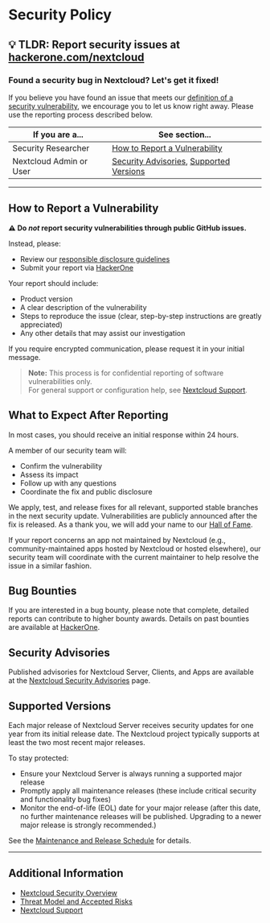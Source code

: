 <!--
SPDX-FileCopyrightText: 2021-2024 Nextcloud GmbH and Nextcloud contributors
SPDX-License-Identifier: MIT
-->

# Security Policy 

## 💡 TLDR: Report security issues at [hackerone.com/nextcloud](https://hackerone.com/nextcloud)

### Found a security bug in Nextcloud? Let's get it fixed!

If you believe you have found an issue that meets our 
[definition of a security vulnerability](https://nextcloud.com/security/threat-model), 
we encourage you to let us know right away. Please use the reporting process described below.

| If you are a...         | See section...                                                                        |
|-------------------------|---------------------------------------------------------------------------------------|
| Security Researcher     | [How to Report a Vulnerability](#how-to-report-a-vulnerability)                       |
| Nextcloud Admin or User | [Security Advisories](#security-advisories), [Supported Versions](#supported-versions) |

---

## How to Report a Vulnerability

**⚠️ Do _not_ report security vulnerabilities through public GitHub issues.**

Instead, please:
- Review our [responsible disclosure guidelines](https://nextcloud.com/security/)
- Submit your report via [HackerOne](https://hackerone.com/nextcloud)

Your report should include:
- Product version
- A clear description of the vulnerability
- Steps to reproduce the issue (clear, step-by-step instructions are greatly appreciated)
- Any other details that may assist our investigation

If you require encrypted communication, please request it in your initial message.

> **Note:** This process is for confidential reporting of software vulnerabilities only.  
> For general support or configuration help, see 
> [Nextcloud Support](https://nextcloud.com/support/).

## What to Expect After Reporting

In most cases, you should receive an initial response within 24 hours.

A member of our security team will:
- Confirm the vulnerability
- Assess its impact
- Follow up with any questions
- Coordinate the fix and public disclosure

We apply, test, and release fixes for all relevant, supported stable branches in the next 
security update. Vulnerabilities are publicly announced after the fix is released. As a thank 
you, we will add your name to our [Hall of Fame](https://hackerone.com/nextcloud/thanks).

If your report concerns an app not maintained by Nextcloud (e.g., community-maintained apps 
hosted by Nextcloud or hosted elsewhere), our security team will coordinate with the current 
maintainer to help resolve the issue in a similar fashion.

## Bug Bounties

If you are interested in a bug bounty, please note that complete, detailed reports can 
contribute to higher bounty awards. Details on past bounties are available at 
[HackerOne](https://hackerone.com/nextcloud).

## Security Advisories

Published advisories for Nextcloud Server, Clients, and Apps are available at the 
[Nextcloud Security Advisories](https://github.com/nextcloud/security-advisories/security/advisories) 
page.

## Supported Versions

Each major release of Nextcloud Server receives security updates for one year from its 
initial release date. The Nextcloud project typically supports at least the two most recent 
major releases.

To stay protected:
- Ensure your Nextcloud Server is always running a supported major release
- Promptly apply all maintenance releases (these include critical security and functionality 
  bug fixes)
- Monitor the end-of-life (EOL) date for your major release (after this date, no further 
  maintenance releases will be published. Upgrading to a newer major release is strongly 
  recommended.)

See the 
[Maintenance and Release Schedule](https://github.com/nextcloud/server/wiki/Maintenance-and-Release-Schedule) 
for details.

---

## Additional Information

- [Nextcloud Security Overview](https://nextcloud.com/security/)
- [Threat Model and Accepted Risks](https://nextcloud.com/security/threat-model)
- [Nextcloud Support](https://nextcloud.com/support/)
